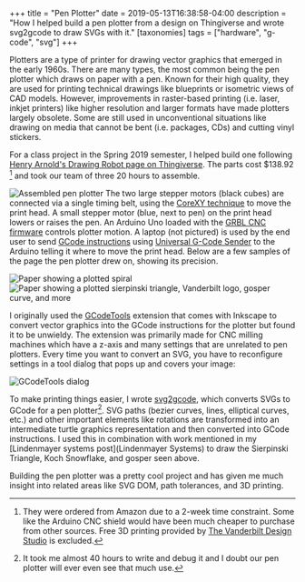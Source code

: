 +++
title = "Pen Plotter"
date = 2019-05-13T16:38:58-04:00
description = "How I helped build a pen plotter from a design on Thingiverse and wrote svg2gcode to draw SVGs with it."
[taxonomies]
tags = ["hardware", "g-code", "svg"]
+++

Plotters are a type of printer for drawing vector graphics that emerged in the early 1960s. There are many types, the most common being the pen plotter which draws on paper with a pen. Known for their high quality, they are used for printing technical drawings like blueprints or isometric views of CAD models. However, improvements in raster-based printing (i.e. laser, inkjet printers) like higher resolution and larger formats have made plotters largely obsolete. Some are still used in unconventional situations like drawing on media that cannot be bent (i.e. packages, CDs) and cutting vinyl stickers.

For a class project in the Spring 2019 semester, I helped build one following [Henry Arnold's Drawing Robot page on Thingiverse](https://www.thingiverse.com/thing:2349232). The parts cost $138.92 [^1] and took our team of three 20 hours to assemble.

![Assembled pen plotter](plotter.jpg)
The two large stepper motors (black cubes) are connected via a single timing belt, using the [CoreXY technique](https://corexy.com/theory.html) to move the print head. A small stepper motor (blue, next to pen) on the print head lowers or raises the pen. An Arduino Uno loaded with the [GRBL CNC firmware](https://github.com/gnea/grbl/) controls plotter motion. A laptop (not pictured) is used by the end user to send [GCode instructions](https://en.wikipedia.org/wiki/G-code) using [Universal G-Code Sender](https://github.com/winder/Universal-G-Code-Sender) to the Arduino telling it where to move the print head. Below are a few samples of the page the pen plotter drew on, showing its precision.

![Paper showing a plotted spiral](plotter_demo_1.jpg)![Paper showing a plotted sierpinski triangle, Vanderbilt logo, gosper curve, and more](plotter_demo_2.jpg)

I originally used the [GCodeTools](https://github.com/cnc-club/gcodetools) extension that comes with Inkscape to convert vector graphics into the GCode instructions for the plotter but found it to be unwieldy. The extension was primarily made for CNC milling machines which have a z-axis and many settings that are unrelated to pen plotters. Every time you want to convert an SVG, you have to reconfigure settings in a tool dialog that pops up and covers your image:

![GCodeTools dialog](gcodetools.svg)

To make printing things easier, I wrote [svg2gcode](https://github.com/sameer/svg2gcode), which converts SVGs to GCode for a pen plotter[^2]. SVG paths (bezier curves, lines, elliptical curves, etc.) and other important elements like rotations are transformed into an intermediate turtle graphics representation and then converted into GCode instructions. I used this in combination with work mentioned in my [Lindenmayer systems post](Lindenmayer Systems) to draw the Sierpinski Triangle, Koch Snowflake, and gosper seen above.

Building the pen plotter was a pretty cool project and has given me much insight into related areas like SVG DOM, path tolerances, and 3D printing.

[^1]: They were ordered from Amazon due to a 2-week time constraint. Some like the Arduino CNC shield would have been much cheaper to purchase from other sources. Free 3D printing provided by [The Vanderbilt Design Studio](https://vanderbilt.design) is excluded.

[^2]: It took me almost 40 hours to write and debug it and I doubt our pen plotter will ever even see that much use.

